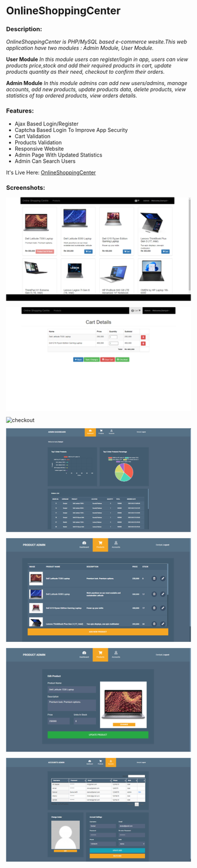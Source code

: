 # OnlineShoppingCenter

### Description:

_OnlineShoppingCenter is PHP/MySQL based e-commerce wesite.This web application have two modules : Admin Module, User Module._

**User Module**  _In this module users can register/login in app, users can view products price,stock and add their required products in cart, update products quantity as their need, checkout to confirm their orders._

**Admin Module** _In this module admins can add new users/admins, manage accounts, add new products, update products data, delete products, view statistics of top ordered products, view orders details._

### Features:
- Ajax Based Login/Register
- Captcha Based Login To Improve App Security
- Cart Validation
- Products Validation
- Responsive Website
- Admin Page With Updated Statistics
- Admin Can Search Users

It's Live Here: [OnlineShoppingCenter](https://OnlineShoppingCenter.free.nf)

### Screenshots:

![home](https://github.com/MuhammadDaniyal32/OnlineShoppingCenter-EcommerceWebsite/blob/main/Website%20Screenshots/bandicam%202022-08-02%2023-12-37-285.jpg)

![cart](https://github.com/MuhammadDaniyal32/OnlineShoppingCenter-EcommerceWebsite/blob/main/Website%20Screenshots/bandicam%202022-08-02%2023-14-09-324.jpg)

![checkout](https://user-images.githubusercontent.com/55941433/184923086-152b996c-291a-475c-b046-1d3549685600.png)

![admin](https://github.com/MuhammadDaniyal32/OnlineShoppingCenter-EcommerceWebsite/blob/main/Website%20Screenshots/bandicam%202022-08-02%2023-16-33-542.jpg)

![products](https://github.com/MuhammadDaniyal32/OnlineShoppingCenter-EcommerceWebsite/blob/main/Website%20Screenshots/bandicam%202022-08-02%2023-16-43-112.jpg)

![updateproduct](https://github.com/MuhammadDaniyal32/OnlineShoppingCenter-EcommerceWebsite/blob/main/Website%20Screenshots/bandicam%202022-08-02%2023-18-00-448.jpg)

![accounts](https://github.com/MuhammadDaniyal32/OnlineShoppingCenter-EcommerceWebsite/blob/main/Website%20Screenshots/bandicam%202022-08-02%2023-17-00-455.jpg)
